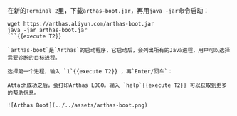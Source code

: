 在新的`Terminal 2`里，下载`arthas-boot.jar`，再用`java -jar`命令启动：

```
wget https://arthas.aliyun.com/arthas-boot.jar
java -jar arthas-boot.jar
```{{execute T2}}

`arthas-boot`是`Arthas`的启动程序，它启动后，会列出所有的Java进程，用户可以选择需要诊断的目标进程。

选择第一个进程，输入 `1`{{execute T2}} ，再`Enter/回车`：

Attach成功之后，会打印Arthas LOGO。输入 `help`{{execute T2}} 可以获取到更多的帮助信息。

![Arthas Boot](../../assets/arthas-boot.png)
